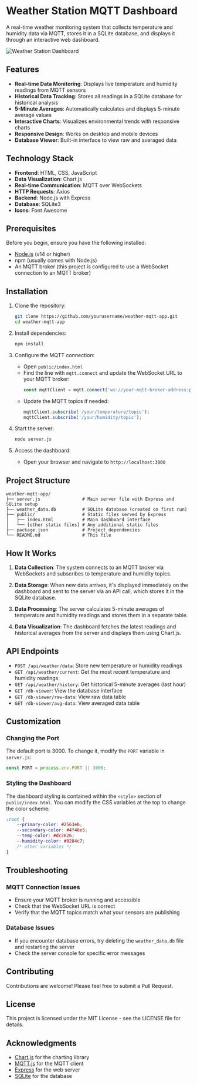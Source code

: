 # Weather Station MQTT Dashboard

A real-time weather monitoring system that collects temperature and humidity data via MQTT, stores it in a SQLite database, and displays it through an interactive web dashboard.

![Weather Station Dashboard](https://i.imgur.com/placeholder-image.jpg)

## Features

- **Real-time Data Monitoring**: Displays live temperature and humidity readings from MQTT sensors
- **Historical Data Tracking**: Stores all readings in a SQLite database for historical analysis
- **5-Minute Averages**: Automatically calculates and displays 5-minute average values
- **Interactive Charts**: Visualizes environmental trends with responsive charts
- **Responsive Design**: Works on desktop and mobile devices
- **Database Viewer**: Built-in interface to view raw and averaged data

## Technology Stack

- **Frontend**: HTML, CSS, JavaScript
- **Data Visualization**: Chart.js
- **Real-time Communication**: MQTT over WebSockets
- **HTTP Requests**: Axios
- **Backend**: Node.js with Express
- **Database**: SQLite3
- **Icons**: Font Awesome

## Prerequisites

Before you begin, ensure you have the following installed:

- [Node.js](https://nodejs.org/) (v14 or higher)
- npm (usually comes with Node.js)
- An MQTT broker (this project is configured to use a WebSocket connection to an MQTT broker)

## Installation

1. Clone the repository:

   ```bash
   git clone https://github.com/yourusername/weather-mqtt-app.git
   cd weather-mqtt-app
   ```

2. Install dependencies:

   ```bash
   npm install
   ```

3. Configure the MQTT connection:

   - Open `public/index.html`
   - Find the line with `mqtt.connect` and update the WebSocket URL to your MQTT broker:
     ```javascript
     const mqttClient = mqtt.connect('ws://your-mqtt-broker-address:port');
     ```
   - Update the MQTT topics if needed:
     ```javascript
     mqttClient.subscribe('/your/temperature/topic');
     mqttClient.subscribe('/your/humidity/topic');
     ```

4. Start the server:

   ```bash
   node server.js
   ```

5. Access the dashboard:
   - Open your browser and navigate to `http://localhost:3000`

## Project Structure

```
weather-mqtt-app/
├── server.js                # Main server file with Express and SQLite setup
├── weather_data.db          # SQLite database (created on first run)
├── public/                  # Static files served by Express
│   ├── index.html           # Main dashboard interface
│   └── [other static files] # Any additional static files
├── package.json             # Project dependencies
└── README.md                # This file
```

## How It Works

1. **Data Collection**: The system connects to an MQTT broker via WebSockets and subscribes to temperature and humidity topics.

2. **Data Storage**: When new data arrives, it's displayed immediately on the dashboard and sent to the server via an API call, which stores it in the SQLite database.

3. **Data Processing**: The server calculates 5-minute averages of temperature and humidity readings and stores them in a separate table.

4. **Data Visualization**: The dashboard fetches the latest readings and historical averages from the server and displays them using Chart.js.

## API Endpoints

- `POST /api/weather/data`: Store new temperature or humidity readings
- `GET /api/weather/current`: Get the most recent temperature and humidity readings
- `GET /api/weather/history`: Get historical 5-minute averages (last hour)
- `GET /db-viewer`: View the database interface
- `GET /db-viewer/raw-data`: View raw data table
- `GET /db-viewer/avg-data`: View averaged data table

## Customization

### Changing the Port

The default port is 3000. To change it, modify the `PORT` variable in `server.js`:

```javascript
const PORT = process.env.PORT || 3000;
```

### Styling the Dashboard

The dashboard styling is contained within the `<style>` section of `public/index.html`. You can modify the CSS variables at the top to change the color scheme:

```css
:root {
	--primary-color: #2563eb;
	--secondary-color: #4f46e5;
	--temp-color: #dc2626;
	--humidity-color: #0284c7;
	/* other variables */
}
```

## Troubleshooting

### MQTT Connection Issues

- Ensure your MQTT broker is running and accessible
- Check that the WebSocket URL is correct
- Verify that the MQTT topics match what your sensors are publishing

### Database Issues

- If you encounter database errors, try deleting the `weather_data.db` file and restarting the server
- Check the server console for specific error messages

## Contributing

Contributions are welcome! Please feel free to submit a Pull Request.

## License

This project is licensed under the MIT License - see the LICENSE file for details.

## Acknowledgments

- [Chart.js](https://www.chartjs.org/) for the charting library
- [MQTT.js](https://github.com/mqttjs/MQTT.js) for the MQTT client
- [Express](https://expressjs.com/) for the web server
- [SQLite](https://www.sqlite.org/) for the database

